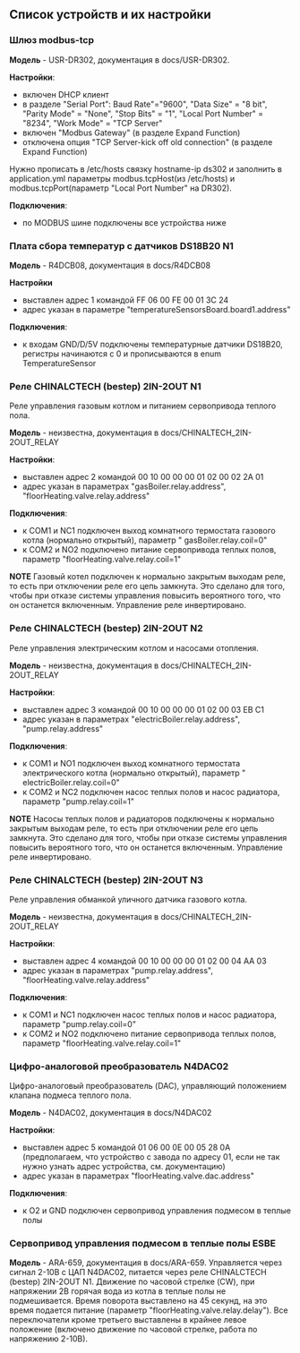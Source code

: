 ## Список устройств и их настройки

### Шлюз modbus-tcp

**Модель** - USR-DR302, документация в docs/USR-DR302.

**Настройки**:

* включен DHCP клиент
* в разделе "Serial Port": Baud Rate"="9600", "Data Size" = "8 bit", "Parity Mode" = "None", "Stop Bits" = "1", "Local
  Port Number" = "8234", "Work Mode" = "TCP Server"
* включен "Modbus Gateway" (в разделе Expand Function)
* отключена опция "TCP Server-kick off old connection" (в разделе Expand Function)

Нужно прописать в /etc/hosts связку hostname-ip ds302 и заполнить в application.yml параметры modbus.tcpHost(из
/etc/hosts) и modbus.tcpPort(параметр "Local Port Number" на DR302).

**Подключения**:

* по MODBUS шине подключены все устройства ниже

### Плата сбора температур с датчиков DS18B20 N1

**Модель** - R4DCB08, документация в docs/R4DCB08

**Настройки**

* выставлен адрес 1 командой FF 06 00 FE 00 01 3C 24
* адрес указан в параметре "temperatureSensorsBoard.board1.address"

**Подключения**:

* к входам GND/D/5V подключены температурные датчики DS18B20, регистры начинаются с 0 и прописываются в enum
  TemperatureSensor

### Реле CHINALCTECH (bestep) 2IN-2OUT N1

Реле управления газовым котлом и питанием сервопривода теплого пола.

**Модель** - неизвестна, документация в docs/CHINALTECH_2IN-2OUT_RELAY

**Настройки**:

* выставлен адрес 2 командой 00 10 00 00 00 01 02 00 02 2A 01
* адрес указан в параметрах "gasBoiler.relay.address", "floorHeating.valve.relay.address"

**Подключения**:

* к COM1 и NС1 подключен выход комнатного термостата газового котла (нормально открытый), параметр "
  gasBoiler.relay.coil=0"
* к COM2 и NO2 подключено питание сервопривода теплых полов, параметр "floorHeating.valve.relay.coil=1"

**NOTE**
Газовый котел подключен к нормально закрытым выходам реле, то есть при отключении реле его цепь замкнута.
Это сделано для того, чтобы при отказе системы управления повысить вероятного того, что он останется включенным.
Управление реле инвертировано.

### Реле CHINALCTECH (bestep) 2IN-2OUT N2

Реле управления электрическим котлом и насосами отопления.

**Модель** - неизвестна, документация в docs/CHINALTECH_2IN-2OUT_RELAY

**Настройки**:

* выставлен адрес 3 командой 00 10 00 00 00 01 02 00 03 EB C1
* адрес указан в параметрах "electricBoiler.relay.address", "pump.relay.address"

**Подключения**:

* к COM1 и NO1 подключен выход комнатного термостата электрического котла (нормально открытый), параметр "
  electricBoiler.relay.coil=0"
* к COM2 и NC2 подключен насос теплых полов и насос радиатора, параметр "pump.relay.coil=1"

**NOTE**
Насосы теплых полов и радиаторов подключены к нормально закрытым выходам реле, то есть при отключении реле его цепь
замкнута.
Это сделано для того, чтобы при отказе системы управления повысить вероятного того, что он останется включенным.
Управление реле инвертировано.

### Реле CHINALCTECH (bestep) 2IN-2OUT N3

Реле управления обманкой уличного датчика газового котла.

**Модель** - неизвестна, документация в docs/CHINALTECH_2IN-2OUT_RELAY

**Настройки**:

* выставлен адрес 4 командой 00 10 00 00 00 01 02 00 04 AA 03
* адрес указан в параметрах "pump.relay.address", "floorHeating.valve.relay.address"

**Подключения**:

* к COM1 и NC1 подключен насос теплых полов и насос радиатора, параметр "pump.relay.coil=0"
* к COM2 и NO2 подключено питание сервопривода теплых полов, параметр "floorHeating.valve.relay.coil=1"

### Цифро-аналоговой преобразователь N4DAC02

Цифро-аналоговый преобразователь (DAC), управляющий положением клапана подмеса теплого пола.

**Модель** - N4DAC02, документация в docs/N4DAC02

**Настройки**:

* выставлен адрес 5 командой 01 06 00 0E 00 05 28 0A (предполагаем, что устройство с завода по адресу 01, если не так
  нужно узнать адрес устройства, см. документацию)
* адрес указан в параметрах "floorHeating.valve.dac.address"

**Подключения**:

* к O2 и GND подключен сервопривод управления подмесом в теплые полы

### Сервопривод управления подмесом в теплые полы ESBE

**Модель** - ARA-659, документация в docs/ARA-659.
Управляется через сигнал 2-10В с ЦАП N4DAC02, питается через реле CHINALCTECH (bestep) 2IN-2OUT N1.
Движение по часовой стрелке (CW), при напряжении 2В горячая вода из котла в теплые полы не подмешивается.
Время поворота выставлено на 45 секунд, на это время подается питание (параметр "floorHeating.valve.relay.delay").
Все переключатели кроме третьего выставлены в крайнее левое положение (включено движение по часовой стрелке, работа по
напряжению 2-10В).